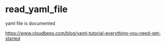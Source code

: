 # read_yaml_file
yaml file is documented

https://www.cloudbees.com/blog/yaml-tutorial-everything-you-need-get-started

